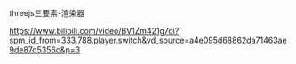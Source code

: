 threejs三要素-渲染器

https://www.bilibili.com/video/BV1Zm421g7oi?spm_id_from=333.788.player.switch&vd_source=a4e095d68862da71463ae9de87d5356c&p=3